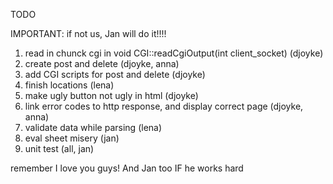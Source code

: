 TODO

IMPORTANT: if not us, Jan will do it!!!!

1. read in chunck cgi in void CGI::readCgiOutput(int client_socket) (djoyke)
2. create post and delete (djoyke, anna)
3. add CGI scripts for post and delete (djoyke)
4. finish locations (lena)
5. make ugly button not ugly in html (djoyke)
6. link error codes to http response, and display correct page (djoyke, anna)
7. validate data while parsing (lena)
8. eval sheet misery (jan)
9. unit test (all, jan)

remember I love you guys! And Jan too IF he works hard